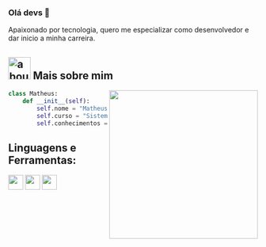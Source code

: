 ### Olá devs 👋

Apaixonado por tecnologia, quero me especializar como desenvolvedor e dar inicio a minha carreira.

## <img width="45" alt="about" src="https://camo.githubusercontent.com/78b2f0d5c1a82096ba98160a7e6cf370f748468458fbd13d69110957e1bd4d35/68747470733a2f2f7261772e6769746875622e636f6d2f656c697a61726f762f656c697a61726f762f6d61737465722f61626f75742e706e67"> Mais sobre mim

<img align="right" width="300" src="https://i2.wp.com/allhtaccess.info/wp-content/uploads/2018/03/programming.gif?fit=1281%2C716&ssl=1" />

```python
class Matheus:
    def __init__(self):
        self.nome = "Matheus Marques Silva"
        self.curso = "Sistemas de informação"
        self.conhecimentos = ["Python", "Flask", "Jupyter", "VS code", "SQL Server"]
```

## **Linguagens e Ferramentas:**  

<code><img height="30" src="https://img.shields.io/badge/Python-3776AB?style=for-the-badge&logo=python&logoColor=white"></code>
<code><img height="30" src="https://img.shields.io/badge/Flask-000000?style=for-the-badge&logo=flask&logoColor=white"></code>
<code><img height="30" src="https://img.shields.io/badge/Microsoft_SQL_Server-CC2927?style=for-the-badge&logo=microsoft-sql-server&logoColor=white"></code>

